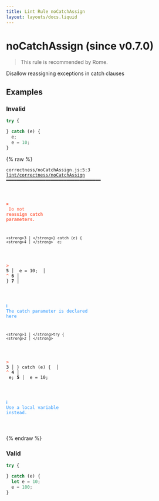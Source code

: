 ```yaml
---
title: Lint Rule noCatchAssign
layout: layouts/docs.liquid
---
```


# noCatchAssign (since v0.7.0)

> This rule is recommended by Rome.

Disallow reassigning exceptions in catch clauses

## Examples

### Invalid

```jsx
try {

} catch (e) {
  e;
  e = 10;
}
```

{% raw %}<pre class="language-text"><code class="language-text">correctness/noCatchAssign.js:5:3 <a href="https://docs.rome.tools/lint/rules/noCatchAssign">lint/correctness/noCatchAssign</a> ━━━━━━━━━━━━━━━━━━━━━━━━━━━━━━━━━━━━

<strong><span style="color: Tomato;">  </span></strong><strong><span style="color: Tomato;">✖</span></strong> <span style="color: Tomato;"> Do not </span><span style="color: Tomato;"><strong>reassign catch parameters.</strong></span>
  
    <strong>3 │ </strong>} catch (e) {
    <strong>4 │ </strong>  e;
<strong><span style="color: Tomato;">  </span></strong><strong><span style="color: Tomato;">&gt;</span></strong> <strong>5 │ </strong>  e = 10;
   <strong>   │ </strong>  <strong><span style="color: Tomato;">^</span></strong>
    <strong>6 │ </strong>}
    <strong>7 │ </strong>
  
<strong><span style="color: rgb(38, 148, 255);">  </span></strong><strong><span style="color: rgb(38, 148, 255);">ℹ</span></strong> <span style="color: rgb(38, 148, 255);">The catch parameter is declared here</span>
  
    <strong>1 │ </strong>try {
    <strong>2 │ </strong>
<strong><span style="color: Tomato;">  </span></strong><strong><span style="color: Tomato;">&gt;</span></strong> <strong>3 │ </strong>} catch (e) {
   <strong>   │ </strong>         <strong><span style="color: Tomato;">^</span></strong>
    <strong>4 │ </strong>  e;
    <strong>5 │ </strong>  e = 10;
  
<strong><span style="color: rgb(38, 148, 255);">  </span></strong><strong><span style="color: rgb(38, 148, 255);">ℹ</span></strong> <span style="color: rgb(38, 148, 255);">Use a local variable instead.</span>
  
</code></pre>{% endraw %}

### Valid

```jsx
try {

} catch (e) {
  let e = 10;
  e = 100;
}
```

